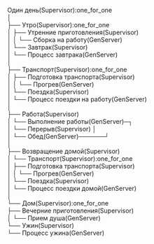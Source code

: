 Один день(Supervisor):one_for_one  
│  
├── Утро(Supervisor):one_for_one  
│   ├── Утренние приготовления(Supervisor)  
│   │   └── Сборка на работу(GenServer)  
│   └── Завтрак(Supervisor)  
│       └── Процесс завтрака(GenServer)  
│  
├── Транспорт(Supervisor):one_for_one  
│   ├── Подготовка транспорта(Supervisor)  
│   │   └── Прогрев(GenServer)  
│   └── Поездка(Supervisor)  
│       └── Процесс поездки на работу(GenServer)  
│  
├── Работа(Supervisor)  
│   └── Выполнение работы(GenServer)─┐  
│       └── Перерыв(Supervisor)      │  
│           └── Обед(GenServer)──────┘  
│  
├── Возвращение домой(Supervisor)  
│   └── Транспорт(Supervisor):one_for_one  
│       ├── Подготовка транспорта(Supervisor)  
│       │   └── Прогрев(GenServer)  
│       └── Поездка(Supervisor)  
│           └── Процесс поездки домой(GenServer)  
│  
└── Дом(Supervisor):one_for_one  
    ├── Вечерние приготовления(Supervisor)  
    │   └── Прием душа(GenServer)  
    └── Ужин(Supervisor)  
        └── Процесс ужина(GenServer)  
